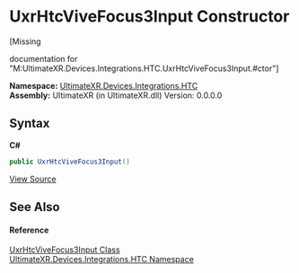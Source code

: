 # UxrHtcViveFocus3Input Constructor 
 

\[Missing <summary> documentation for "M:UltimateXR.Devices.Integrations.HTC.UxrHtcViveFocus3Input.#ctor"\]

**Namespace:**&nbsp;<a href="N_UltimateXR_Devices_Integrations_HTC">UltimateXR.Devices.Integrations.HTC</a><br />**Assembly:**&nbsp;UltimateXR (in UltimateXR.dll) Version: 0.0.0.0

## Syntax

**C#**<br />
``` C#
public UxrHtcViveFocus3Input()
```

<a href="UltimateXR/Scripts/Devices/Integrations/HTC/UxrHtcViveFocus3Input.cs" rel="noopener noreferrer" title="View the source code">View Source</a><br />

## See Also


#### Reference
<a href="T_UltimateXR_Devices_Integrations_HTC_UxrHtcViveFocus3Input">UxrHtcViveFocus3Input Class</a><br /><a href="N_UltimateXR_Devices_Integrations_HTC">UltimateXR.Devices.Integrations.HTC Namespace</a><br />